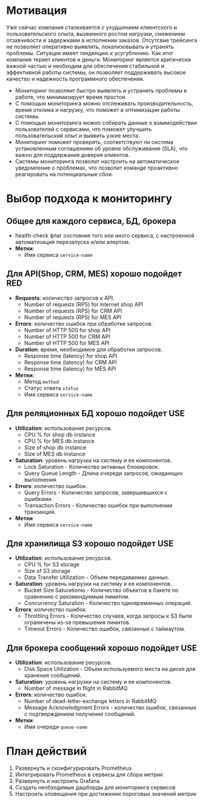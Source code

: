 # Мотивация
Уже сейчас компания сталкивается с ухудшением клиентского и пользовательского опыта, вызванного ростом нагрузки, снижением отзавчивости и задержками в исполнении заказов. Отсутсвие трейсинга не позволяет оперативно выявлять, локализовывать и утранять проблемы. Ситуация имеет тенденцию к усугублению. Как итог компания теряет клиентов и деньги.
Мониторинг является критически важной частью и необходим для обеспечения стабильной и эффективной работы системы, он позволяет поддерживать высокое качество и надежность программного обеспечения.

- Мониторинг позволяит быстро выявлять и устранять проблемы в работе, что минимизирует время простоя.
- С помощью мониторинга можно отслеживать производительность, время отклика и нагрузку, что поможет в оптимизации работы системы.
- С помощью мониторинга можно собирать данные о взаимодействии пользователей с сервисами, что поможет улучшить пользовательский опыт и выявить узкие места.
- Мониторинг поможет проверять, соответствуют ли система установленным соглашениям об уровне обслуживания (SLA), что важно для поддержания доверия клиентов.
- Системы мониторинга позволит настроить на автоматическое уведомление о проблемах, что позволит команде проактивно реагировать на потенциальные сбои.

# Выбор подхода к мониторингу
## Общее для каждого сервиса, БД, брокера
- health-check флаг состояния того или иного сервиса, с настроенной автоматизаций перезапуска и/или алертом.
- **Метки**: 
    - Имя сервиса `service-name`

## Для API(Shop, CRM, MES) хорошо подойдет RED
- **Requests**: количество запросов к API.
    - Number of requests (RPS) for internet shop API
    - Number of requests (RPS) for CRM API
    - Number of requests (RPS) for MES API
- **Errors**: количество ошибок при обработке запросов.
    - Number of HTTP 500 for shop API
    - Number of HTTP 500 for CRM API
    - Number of HTTP 500 for MES API
- **Duration**: время, необходимое для обработки запросов.
    - Response time (latency) for shop API
    - Response time (latency) for CRM API
    - Response time (latency) for MES API
- **Метки**: 
    - Метод `method`
    - Статус ответа `status`
    - Имя сервиса `service-name`

## Для реляционных БД хорошо подойдет USE
- **Utilization**: использование ресурсов.
    - CPU % for shop db instance
    - CPU % for MES db instance
    - Size of shop db instance
    - Size of MES db instance
- **Saturation**: уровень нагрузки на систему и ее компонентов.
    - Lock Saturation - Количество активных блокировок.
    - Query Queue Length - Длина очереди запросов, ожидающих выполнения.
- **Errors**: количество ошибок.
    - Query Errors - Количество запросов, завершившихся с ошибками.
    - Transaction Errors - Количество ошибок при выполнении транзакций.
- **Метки**:
    - Имя сервиса `service-name`

## Для хранилища S3 хорошо подойдет USE
- **Utilization**: использование ресурсов.
    - CPU % for S3 storage
    - Size of S3 storage
    - Data Transfer Utilization - Объем передаваемах данных.
- **Saturation**: уровень нагрузки на систему и ее компонентов.
    - Bucket Size Saturationю - Количество объектов в бакете по сравнению с рекомендуемым лимитом.
    - Concurrency Saturation - Количество одновременных операций.
- **Errors**: количество ошибок.
    - Throttling Errors - Количество случаев, когда запросы к S3 были ограничены из-за превышения лимитов.
    - Timeout Errors - Количество ошибок, связанных с таймаутом.

##  Для брокера сообщений хорошо подойдет USE
- **Utilization**: использование ресурсов.
    - Disk Space Utilization - Объем используемого места на диске для хранения сообщений.
- **Saturation**: уровень нагрузки на систему и ее компонентов.
    - Number of message in flight in RabbitMQ
- **Errors**: количество ошибок.
    - Number of dead-letter-exchange letters in RabbitMQ
    - Message Acknowledgment Errors - количество ошибок, связанных с подтверждением получения сообщений.
- **Метки**:
    - Имя очереди `queue-name`

# План действий
1. Развернуть и сконфигурировать Prometheus
2. Интегрировать Prometheus в сервисы для сбора метрик
3. Развернуть и настроить Grafana
4. Создать необходимые дашборды для мониторинга сервисов
5. Настроить оповещения при достижении пороговых значений метрик